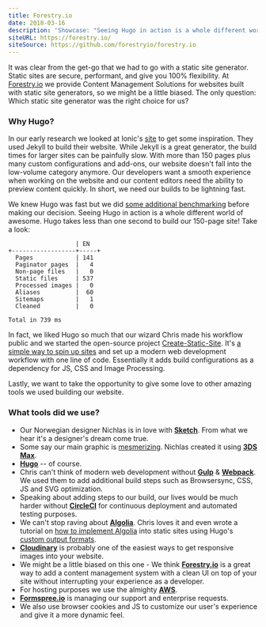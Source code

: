 ```yaml
---
title: Forestry.io
date: 2018-03-16
description: 'Showcase: "Seeing Hugo in action is a whole different world of awesome."'
siteURL: https://forestry.io/
siteSource: https://github.com/forestryio/forestry.io
---
```


It was clear from the get-go that we had to go with a static site generator. Static sites are secure, performant, and give you 100% flexibility. At [Forestry.io](https://forestry.io/) we provide Content Management Solutions for websites built with static site generators, so we might be a little biased. The only question: Which static site generator was the right choice for us?

### Why Hugo?

In our early research we looked at Ionic's [site](https://github.com/ionic-team/ionic) to get some inspiration. They used Jekyll to build their website. While Jekyll is a great generator, the build times for larger sites can be painfully slow. With more than 150 pages plus many custom configurations and add-ons, our website doesn't fall into the low-volume category anymore. Our developers want a smooth experience when working on the website and our content editors need the ability to preview content quickly. In short, we need our builds to be lightning fast.

We knew Hugo was fast but we did [some additional benchmarking](https://forestry.io/blog/hugo-vs-jekyll-benchmark/) before making our decision. Seeing Hugo in action is a whole different world of awesome. Hugo takes less than one second to build our 150-page site! Take a look:

```text
                   | EN   
+------------------+-----+
  Pages            | 141  
  Paginator pages  |   4  
  Non-page files   |   0  
  Static files     | 537  
  Processed images |   0  
  Aliases          |  60  
  Sitemaps         |   1  
  Cleaned          |   0  

Total in 739 ms
```

In fact, we liked Hugo so much that our wizard Chris made his workflow public and we started the open-source project [Create-Static-Site](https://github.com/forestryio/create-static-site). It's [a simple way to spin up sites](https://forestry.io/blog/up-and-running-with-hugo/) and set up a modern web development workflow with one line of code. Essentially it adds build configurations as a dependency for JS, CSS and Image Processing.

Lastly, we want to take the opportunity to give some love to other amazing tools we used building our website.

### What tools did we use?

- Our Norwegian designer Nichlas is in love with [**Sketch**](https://www.sketchapp.com/). From what we hear it's a designer's dream come true.
- Some say our main graphic is [mesmerizing](https://x.com/hmncllctv/status/968907474664284160). Nichlas created it using [**3DS Max**](https://www.autodesk.com/products/3ds-max/overview).
- [**Hugo**](https://gohugo.io/) -- of course.
- Chris can't think of modern web development without [**Gulp**](https://gulpjs.com/) & [**Webpack**](https://webpack.js.org/). We used them to add additional build steps such as Browsersync, CSS, JS and SVG optimization.
- Speaking about adding steps to our build, our lives would be much harder without [**CircleCI**](https://circleci.com/) for continuous deployment and automated testing purposes.
- We can't stop raving about [**Algolia**](https://www.algolia.com/). Chris loves it and even wrote a tutorial on [how to implement Algolia](https://forestry.io/blog/search-with-algolia-in-hugo/) into static sites using Hugo's [custom output formats](/docs/reference/configuration/output-formats/).
- [**Cloudinary**](https://cloudinary.com/) is probably one of the easiest ways to get responsive images into your website.
- We might be a little biased on this one - We think [**Forestry.io**](https://forestry.io/) is a great way to add a content management system with a clean UI on top of your site without interrupting your experience as a developer.
- For hosting purposes we use the almighty [**AWS**](https://aws.amazon.com/).
- [**Formspree.io**](https://formspree.io/) is managing our support and enterprise requests.
- We also use browser cookies and JS to customize our user's experience and give it a more dynamic feel.
